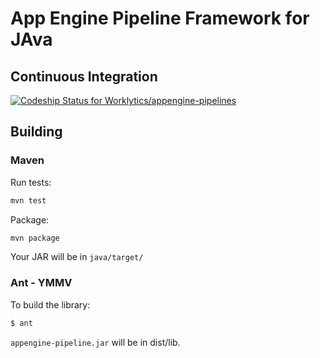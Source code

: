 # App Engine Pipeline Framework for JAva


## Continuous Integration
[![Codeship Status for Worklytics/appengine-pipelines](https://app.codeship.com/projects/341fae40-195c-0137-b96c-1a1a0859fc7b/status?branch=master)](https://app.codeship.com/projects/328456)


## Building

### Maven
Run tests:
```bash
mvn test
``` 

Package:
```bash
mvn package
```

Your JAR will be in `java/target/`


### Ant - YMMV
To build the library:
```bash
$ ant
```

`appengine-pipeline.jar` will be in dist/lib.

